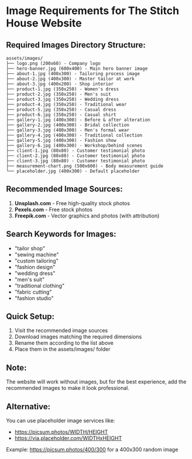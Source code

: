 # Image Requirements for The Stitch House Website

## Required Images Directory Structure:
```
assets/images/
├── logo.png (200x60) - Company logo
├── hero-banner.jpg (600x400) - Main hero banner image
├── about-1.jpg (400x300) - Tailoring process image
├── about-2.jpg (400x300) - Master tailor at work
├── about-3.jpg (400x200) - Shop interior
├── product-1.jpg (350x250) - Women's dress
├── product-2.jpg (350x250) - Men's suit
├── product-3.jpg (350x250) - Wedding dress
├── product-4.jpg (350x250) - Traditional wear
├── product-5.jpg (350x250) - Casual dress
├── product-6.jpg (350x250) - Casual shirt
├── gallery-1.jpg (400x300) - Before & after alteration
├── gallery-2.jpg (400x300) - Bridal collection
├── gallery-3.jpg (400x300) - Men's formal wear
├── gallery-4.jpg (400x300) - Traditional collection
├── gallery-5.jpg (400x300) - Fashion show
├── gallery-6.jpg (400x300) - Workshop/behind scenes
├── client-1.jpg (80x80) - Customer testimonial photo
├── client-2.jpg (80x80) - Customer testimonial photo
├── client-3.jpg (80x80) - Customer testimonial photo
├── measurement-chart.png (500x600) - Body measurement guide
└── placeholder.jpg (400x300) - Default placeholder
```

## Recommended Image Sources:
1. **Unsplash.com** - Free high-quality stock photos
2. **Pexels.com** - Free stock photos
3. **Freepik.com** - Vector graphics and photos (with attribution)

## Search Keywords for Images:
- "tailor shop"
- "sewing machine"
- "custom tailoring"
- "fashion design"
- "wedding dress"
- "men's suit"
- "traditional clothing"
- "fabric cutting"
- "fashion studio"

## Quick Setup:
1. Visit the recommended image sources
2. Download images matching the required dimensions
3. Rename them according to the list above
4. Place them in the assets/images/ folder

## Note:
The website will work without images, but for the best experience, 
add the recommended images to make it look professional.

## Alternative:
You can use placeholder image services like:
- https://picsum.photos/WIDTH/HEIGHT
- https://via.placeholder.com/WIDTHxHEIGHT

Example: https://picsum.photos/400/300 for a 400x300 random image